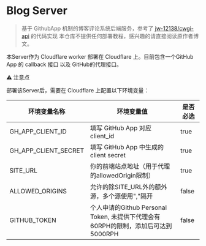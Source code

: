 # Blog Server

> 基于 GithubApp 机制的博客评论系统后端服务，参考了 [jw-12138/cwgi-api](https://github.com/jw-12138/cwgi-api) 的代码实现
> 本仓库不提供任何部署教程，感兴趣的请直接阅读原作者博文。

本Server作为 Cloudflare worker 部署在 Cloudflare 上。目前包含一个GitHub App 的 callback 接口
以及 GitHub的代理接口。

⚠️ 注意点

部署该Server后，需要在 Cloudflare 上配置以下环境变量：

| 环境变量名称               | 环境变量值                                                      | 是否必选  |
|----------------------|------------------------------------------------------------|-------|
| GH_APP_CLIENT_ID     | 填写 GitHub App 对应 client_id                                 | true  |
| GH_APP_CLIENT_SECRET | 填写 GitHub App 中生成的 client secret                           | true  |
| SITE_URL             | 你的前端站点地址（用于代理的allowedOrigin限制）                             | true  |
| ALLOWED_ORIGINS      | 允许的除SITE_URL外的额外源，多个源使用","隔开                               | false |
| GITHUB_TOKEN         | 个人申请的Github Personal Token, 未提供下代理会有60RPH的限制，添加后可达到5000RPH | false |
